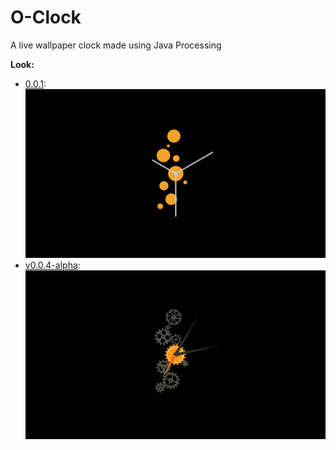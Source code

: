 # O-Clock

A live wallpaper clock made using Java Processing

**Look:**

-   [0.0.1](https://github.com/phanirithvij/O-Clock/releases/tag/0.0.1): [![screen](images/0.0.1.png)](images/)
-   [v0.0.4-alpha](https://github.com/phanirithvij/O-Clock/releases/tag/v0.0.4-alpha): [![screen](images/v0.0.4-alpha.png)](images/)
